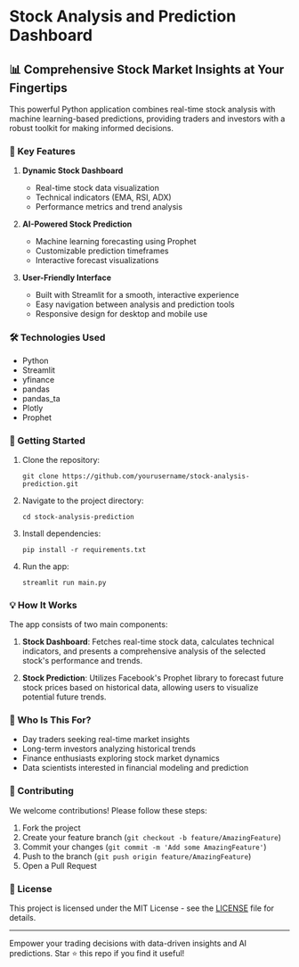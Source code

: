 # Stock Analysis and Prediction Dashboard

## 📊 Comprehensive Stock Market Insights at Your Fingertips

This powerful Python application combines real-time stock analysis with machine learning-based predictions, providing traders and investors with a robust toolkit for making informed decisions.

### 🌟 Key Features

1. **Dynamic Stock Dashboard**
   - Real-time stock data visualization
   - Technical indicators (EMA, RSI, ADX)
   - Performance metrics and trend analysis

2. **AI-Powered Stock Prediction**
   - Machine learning forecasting using Prophet
   - Customizable prediction timeframes
   - Interactive forecast visualizations

3. **User-Friendly Interface**
   - Built with Streamlit for a smooth, interactive experience
   - Easy navigation between analysis and prediction tools
   - Responsive design for desktop and mobile use

### 🛠 Technologies Used

- Python
- Streamlit
- yfinance
- pandas
- pandas_ta
- Plotly
- Prophet

### 🚀 Getting Started

1. Clone the repository:
   ```
   git clone https://github.com/yourusername/stock-analysis-prediction.git
   ```
2. Navigate to the project directory:
   ```
   cd stock-analysis-prediction
   ```
3. Install dependencies:
   ```
   pip install -r requirements.txt
   ```
4. Run the app:
   ```
   streamlit run main.py
   ```

### 💡 How It Works

The app consists of two main components:

1. **Stock Dashboard**: Fetches real-time stock data, calculates technical indicators, and presents a comprehensive analysis of the selected stock's performance and trends.

2. **Stock Prediction**: Utilizes Facebook's Prophet library to forecast future stock prices based on historical data, allowing users to visualize potential future trends.

### 🎯 Who Is This For?

- Day traders seeking real-time market insights
- Long-term investors analyzing historical trends
- Finance enthusiasts exploring stock market dynamics
- Data scientists interested in financial modeling and prediction

### 🤝 Contributing

We welcome contributions! Please follow these steps:

1. Fork the project
2. Create your feature branch (`git checkout -b feature/AmazingFeature`)
3. Commit your changes (`git commit -m 'Add some AmazingFeature'`)
4. Push to the branch (`git push origin feature/AmazingFeature`)
5. Open a Pull Request

### 📄 License

This project is licensed under the MIT License - see the [LICENSE](LICENSE) file for details.

---

Empower your trading decisions with data-driven insights and AI predictions. Star ⭐ this repo if you find it useful!

